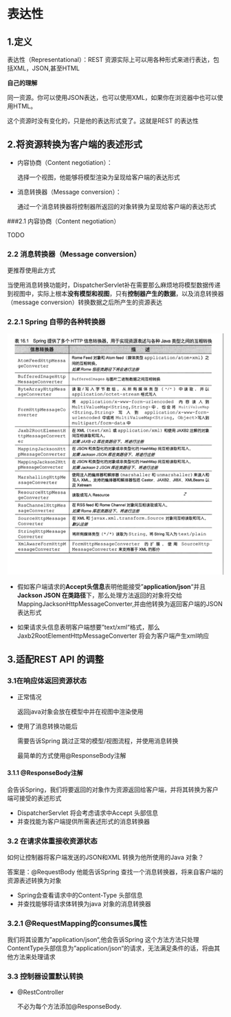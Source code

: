 # 表达性

## 1.定义

表达性（Representational）：REST 资源实际上可以用各种形式来进行表达，包括XML，JSON,甚至HTML

**自己的理解**

同一资源。你可以使用JSON表达，也可以使用XML，如果你在浏览器中也可以使用HTML。

这个资源时没有变化的，只是他的表达形式变了。这就是REST 的表达性

## 2.将资源转换为客户端的表述形式

- 内容协商（Content  negotiation）：

  选择一个视图，他能够将模型渲染为呈现给客户端的表达形式

- 消息转换器（Message conversion）：

  通过一个消息转换器将控制器所返回的对象转换为呈现给客户端的表达形式

###2.1 内容协商（Content  negotiation）

TODO

### 2.2 消息转换器（Message conversion）

更推荐使用此方式

当使用消息转换功能时，DispatcherServlet补在需要那么麻烦地将模型数据传递到视图中，实际上根本**没有模型和视图**，只有**控制器产生的数据**，以及消息转换器（message conversion）转换数据之后所产生的资源表达

### 2.2.1 Spring 自带的各种转换器

![image-20190803145946199](./img/image-20190803145946199.png)

- 假如客户端请求的**Accept头信息**表明他能接受”**application/json**“并且 **Jackson JSON 在类路径**下，那么处理方法返回的对象将交给 MappingJacksonHttpMessageConverter,并由他转换为返回客户端的JSON表达形式

- 如果请求头信息表明客户端想要”text/xml“格式，那么Jaxb2RootElementHttpMessageConverter 将会为客户端产生xml响应

## 3.适配REST API 的调整

### 3.1在响应体返回资源状态

- 正常情况

  返回java对象会放在模型中并在视图中渲染使用

- 使用了消息转换功能后

  需要告诉Spring 跳过正常的模型/视图流程，并使用消息转换

  最简单的方式使用@ResponseBody注解

#### 3.1.1 @ResponseBody注解

会告诉Spring，我们将要返回的对象作为资源返回给客户端，并将其转换为客户端可接受的表述形式

- DispatcherServlet 将会考虑请求中Accept 头部信息
- 并查找能为客户端提供所需表述形式的消息转换器

### 3.2 在请求体重接收资源状态

如何让控制器将客户端发送的JSON和XML 转换为他所使用的Java 对象？

答案是：@RequestBody 他能告诉Spring 查找一个消息转换器，将来自客户端的资源表述转换为对象

- Spring会查看请求中的Content-Type 头部信息
- 并查找能够将请求体转换为java 对象的消息转换器

### 3.2.1 @RequestMapping的consumes属性

我们将其设置为”application/json“,他会告诉Spring 这个方法方法只处理ContentType头部信息为”application/json“的请求，无法满足条件的话，将由其他方法来处理请求

### 3.3 控制器设置默认转换

- @RestController

  不必为每个方法添加@ResponseBody.